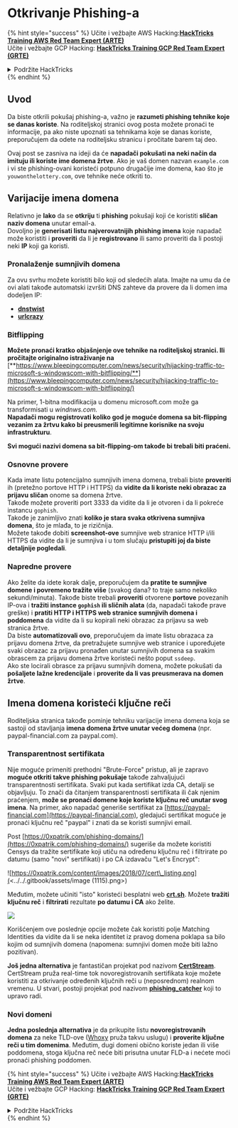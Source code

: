 # Otkrivanje Phishing-a

{% hint style="success" %}
Učite i vežbajte AWS Hacking:<img src="/.gitbook/assets/arte.png" alt="" data-size="line">[**HackTricks Training AWS Red Team Expert (ARTE)**](https://training.hacktricks.xyz/courses/arte)<img src="/.gitbook/assets/arte.png" alt="" data-size="line">\
Učite i vežbajte GCP Hacking: <img src="/.gitbook/assets/grte.png" alt="" data-size="line">[**HackTricks Training GCP Red Team Expert (GRTE)**<img src="/.gitbook/assets/grte.png" alt="" data-size="line">](https://training.hacktricks.xyz/courses/grte)

<details>

<summary>Podržite HackTricks</summary>

* Proverite [**planove pretplate**](https://github.com/sponsors/carlospolop)!
* **Pridružite se** 💬 [**Discord grupi**](https://discord.gg/hRep4RUj7f) ili [**telegram grupi**](https://t.me/peass) ili **nas pratite na** **Twitter-u** 🐦 [**@hacktricks\_live**](https://twitter.com/hacktricks\_live)**.**
* **Podelite hakerske trikove slanjem PR-ova na** [**HackTricks**](https://github.com/carlospolop/hacktricks) i [**HackTricks Cloud**](https://github.com/carlospolop/hacktricks-cloud) github repozitorijume.

</details>
{% endhint %}

## Uvod

Da biste otkrili pokušaj phishing-a, važno je **razumeti phishing tehnike koje se danas koriste**. Na roditeljskoj stranici ovog posta možete pronaći te informacije, pa ako niste upoznati sa tehnikama koje se danas koriste, preporučujem da odete na roditeljsku stranicu i pročitate barem taj deo.

Ovaj post se zasniva na ideji da će **napadači pokušati na neki način da imituju ili koriste ime domena žrtve**. Ako je vaš domen nazvan `example.com` i vi ste phishing-ovani koristeći potpuno drugačije ime domena, kao što je `youwonthelottery.com`, ove tehnike neće otkriti to.

## Varijacije imena domena

Relativno je **lako** da se **otkriju** ti **phishing** pokušaji koji će koristiti **sličan naziv domena** unutar email-a.\
Dovoljno je **generisati listu najverovatnijih phishing imena** koje napadač može koristiti i **proveriti** da li je **registrovano** ili samo proveriti da li postoji neki **IP** koji ga koristi.

### Pronalaženje sumnjivih domena

Za ovu svrhu možete koristiti bilo koji od sledećih alata. Imajte na umu da će ovi alati takođe automatski izvršiti DNS zahteve da provere da li domen ima dodeljen IP:

* [**dnstwist**](https://github.com/elceef/dnstwist)
* [**urlcrazy**](https://github.com/urbanadventurer/urlcrazy)

### Bitflipping

**Možete pronaći kratko objašnjenje ove tehnike na roditeljskoj stranici. Ili pročitajte originalno istraživanje na** [**https://www.bleepingcomputer.com/news/security/hijacking-traffic-to-microsoft-s-windowscom-with-bitflipping/**](https://www.bleepingcomputer.com/news/security/hijacking-traffic-to-microsoft-s-windowscom-with-bitflipping/)

Na primer, 1-bitna modifikacija u domenu microsoft.com može ga transformisati u _windnws.com._\
**Napadači mogu registrovati koliko god je moguće domena sa bit-flipping vezanim za žrtvu kako bi preusmerili legitimne korisnike na svoju infrastrukturu**.

**Svi mogući nazivi domena sa bit-flipping-om takođe bi trebali biti praćeni.**

### Osnovne provere

Kada imate listu potencijalno sumnjivih imena domena, trebali biste **proveriti** ih (pretežno portove HTTP i HTTPS) da **vidite da li koriste neki obrazac za prijavu sličan** onome sa domena žrtve.\
Takođe možete proveriti port 3333 da vidite da li je otvoren i da li pokreće instancu `gophish`.\
Takođe je zanimljivo znati **koliko je stara svaka otkrivena sumnjiva domena**, što je mlađa, to je rizičnija.\
Možete takođe dobiti **screenshot-ove** sumnjive web stranice HTTP i/ili HTTPS da vidite da li je sumnjiva i u tom slučaju **pristupiti joj da biste detaljnije pogledali**.

### Napredne provere

Ako želite da idete korak dalje, preporučujem da **pratite te sumnjive domene i povremeno tražite više** (svakog dana? to traje samo nekoliko sekundi/minuta). Takođe biste trebali **proveriti** otvorene **portove** povezanih IP-ova i **tražiti instance `gophish` ili sličnih alata** (da, napadači takođe prave greške) i **pratiti HTTP i HTTPS web stranice sumnjivih domena i poddomena** da vidite da li su kopirali neki obrazac za prijavu sa web stranica žrtve.\
Da biste **automatizovali ovo**, preporučujem da imate listu obrazaca za prijavu domena žrtve, da pretražujete sumnjive web stranice i upoređujete svaki obrazac za prijavu pronađen unutar sumnjivih domena sa svakim obrascem za prijavu domena žrtve koristeći nešto poput `ssdeep`.\
Ako ste locirali obrasce za prijavu sumnjivih domena, možete pokušati da **pošaljete lažne kredencijale** i **proverite da li vas preusmerava na domen žrtve**.

## Imena domena koristeći ključne reči

Roditeljska stranica takođe pominje tehniku varijacije imena domena koja se sastoji od stavljanja **imena domena žrtve unutar većeg domena** (npr. paypal-financial.com za paypal.com).

### Transparentnost sertifikata

Nije moguće primeniti prethodni "Brute-Force" pristup, ali je zapravo **moguće otkriti takve phishing pokušaje** takođe zahvaljujući transparentnosti sertifikata. Svaki put kada sertifikat izda CA, detalji se objavljuju. To znači da čitanjem transparentnosti sertifikata ili čak njenim praćenjem, **može se pronaći domene koje koriste ključnu reč unutar svog imena**. Na primer, ako napadač generiše sertifikat za [https://paypal-financial.com](https://paypal-financial.com), gledajući sertifikat moguće je pronaći ključnu reč "paypal" i znati da se koristi sumnjivi email.

Post [https://0xpatrik.com/phishing-domains/](https://0xpatrik.com/phishing-domains/) sugeriše da možete koristiti Censys da tražite sertifikate koji utiču na određenu ključnu reč i filtrirate po datumu (samo "novi" sertifikati) i po CA izdavaču "Let's Encrypt":

![https://0xpatrik.com/content/images/2018/07/cert\_listing.png](<../../.gitbook/assets/image (1115).png>)

Međutim, možete učiniti "isto" koristeći besplatni web [**crt.sh**](https://crt.sh). Možete **tražiti ključnu reč** i **filtrirati** rezultate **po datumu i CA** ako želite.

![](<../../.gitbook/assets/image (519).png>)

Korišćenjem ove poslednje opcije možete čak koristiti polje Matching Identities da vidite da li se neka identitet iz pravog domena poklapa sa bilo kojim od sumnjivih domena (napomena: sumnjivi domen može biti lažno pozitivan).

**Još jedna alternativa** je fantastičan projekat pod nazivom [**CertStream**](https://medium.com/cali-dog-security/introducing-certstream-3fc13bb98067). CertStream pruža real-time tok novoregistrovanih sertifikata koje možete koristiti za otkrivanje određenih ključnih reči u (neposrednom) realnom vremenu. U stvari, postoji projekat pod nazivom [**phishing\_catcher**](https://github.com/x0rz/phishing\_catcher) koji to upravo radi.

### **Novi domeni**

**Jedna poslednja alternativa** je da prikupite listu **novoregistrovanih domena** za neke TLD-ove ([Whoxy](https://www.whoxy.com/newly-registered-domains/) pruža takvu uslugu) i **proverite ključne reči u tim domenima**. Međutim, dugi domeni obično koriste jedan ili više poddomena, stoga ključna reč neće biti prisutna unutar FLD-a i nećete moći pronaći phishing poddomen.

{% hint style="success" %}
Učite i vežbajte AWS Hacking:<img src="/.gitbook/assets/arte.png" alt="" data-size="line">[**HackTricks Training AWS Red Team Expert (ARTE)**](https://training.hacktricks.xyz/courses/arte)<img src="/.gitbook/assets/arte.png" alt="" data-size="line">\
Učite i vežbajte GCP Hacking: <img src="/.gitbook/assets/grte.png" alt="" data-size="line">[**HackTricks Training GCP Red Team Expert (GRTE)**<img src="/.gitbook/assets/grte.png" alt="" data-size="line">](https://training.hacktricks.xyz/courses/grte)

<details>

<summary>Podržite HackTricks</summary>

* Proverite [**planove pretplate**](https://github.com/sponsors/carlospolop)!
* **Pridružite se** 💬 [**Discord grupi**](https://discord.gg/hRep4RUj7f) ili [**telegram grupi**](https://t.me/peass) ili **nas pratite na** **Twitter-u** 🐦 [**@hacktricks\_live**](https://twitter.com/hacktricks\_live)**.**
* **Podelite hakerske trikove slanjem PR-ova na** [**HackTricks**](https://github.com/carlospolop/hacktricks) i [**HackTricks Cloud**](https://github.com/carlospolop/hacktricks-cloud) github repozitorijume.

</details>
{% endhint %}
